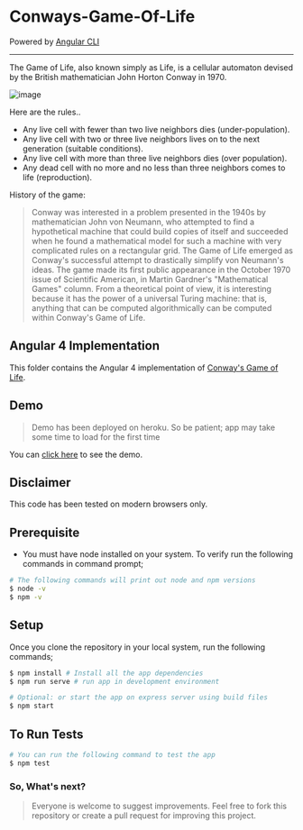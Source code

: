 # Conways-Game-Of-Life

Powered by [Angular CLI](https://cli.angular.io/)

---
The Game of Life, also known simply as Life, is a cellular automaton devised by the British mathematician John Horton Conway in 1970.

![image](https://upload.wikimedia.org/wikipedia/commons/9/95/Game_of_life_blinker.gif)

Here are the rules..

- Any live cell with fewer than two live neighbors dies (under-population).
- Any live cell with two or three live neighbors lives on to the next generation (suitable conditions).
- Any live cell with more than three live neighbors dies (over population).
- Any dead cell with no more and no less than three neighbors comes to life (reproduction).

History of the game:

> Conway was interested in a problem presented in the 1940s by mathematician John von Neumann, who attempted to find a hypothetical machine that could build copies of itself and succeeded when he found a mathematical model for such a machine with very complicated rules on a rectangular grid. The Game of Life emerged as Conway's successful attempt to drastically simplify von Neumann's ideas. The game made its first public appearance in the October 1970 issue of Scientific American, in Martin Gardner's "Mathematical Games" column. From a theoretical point of view, it is interesting because it has the power of a universal Turing machine: that is, anything that can be computed algorithmically can be computed within Conway's Game of Life.

## Angular 4 Implementation

This folder contains the Angular 4 implementation of [Conway's Game of Life](http://en.wikipedia.org/wiki/Conway's_Game_of_Life).

## Demo

> Demo has been deployed on heroku. So be patient; app may take some time to load for the first time

You can [click here](http://conways-gol.herokuapp.com) to see the demo.

## Disclaimer

This code has been tested on modern browsers only.

## Prerequisite

- You must have node installed on your system. To verify run the following commands in command prompt;

```bash
# The following commands will print out node and npm versions
$ node -v
$ npm -v

```

## Setup

Once you clone the repository in your local system, run the following commands;

```bash
$ npm install # Install all the app dependencies
$ npm run serve # run app in development environment

# Optional: or start the app on express server using build files
$ npm start
```

## To Run Tests

```bash
# You can run the following command to test the app
$ npm test
```

### So, What's next?

> Everyone is welcome to suggest improvements. Feel free to fork this repository or create a pull request for improving this project.

